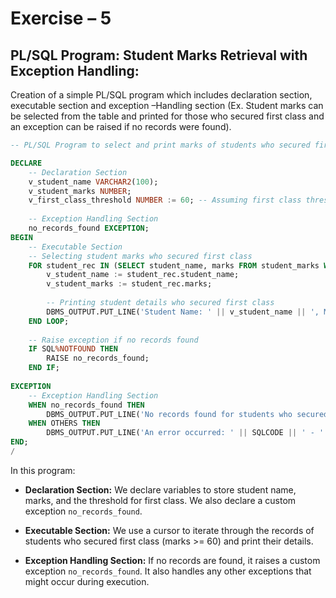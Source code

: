 # Exercise – 5

## PL/SQL Program: Student Marks Retrieval with Exception Handling:

Creation of a simple PL/SQL program which includes declaration section, executable section and exception –Handling section (Ex. Student marks can be selected from the table and printed for those who secured first class and an exception can be raised if no records were found).

```sql
-- PL/SQL Program to select and print marks of students who secured first class

DECLARE
    -- Declaration Section
    v_student_name VARCHAR2(100);
    v_student_marks NUMBER;
    v_first_class_threshold NUMBER := 60; -- Assuming first class threshold as 60
    
    -- Exception Handling Section
    no_records_found EXCEPTION;
BEGIN
    -- Executable Section
    -- Selecting student marks who secured first class
    FOR student_rec IN (SELECT student_name, marks FROM student_marks WHERE marks >= v_first_class_threshold) LOOP
        v_student_name := student_rec.student_name;
        v_student_marks := student_rec.marks;
        
        -- Printing student details who secured first class
        DBMS_OUTPUT.PUT_LINE('Student Name: ' || v_student_name || ', Marks: ' || v_student_marks);
    END LOOP;
    
    -- Raise exception if no records found
    IF SQL%NOTFOUND THEN
        RAISE no_records_found;
    END IF;
    
EXCEPTION
    -- Exception Handling Section
    WHEN no_records_found THEN
        DBMS_OUTPUT.PUT_LINE('No records found for students who secured first class.');
    WHEN OTHERS THEN
        DBMS_OUTPUT.PUT_LINE('An error occurred: ' || SQLCODE || ' - ' || SQLERRM);
END;
/
```

In this program:

- **Declaration Section:** We declare variables to store student name, marks, and the threshold for first class. We also declare a custom exception `no_records_found`.
  
- **Executable Section:** We use a cursor to iterate through the records of students who secured first class (marks >= 60) and print their details.
  
- **Exception Handling Section:** If no records are found, it raises a custom exception `no_records_found`. It also handles any other exceptions that might occur during execution.
